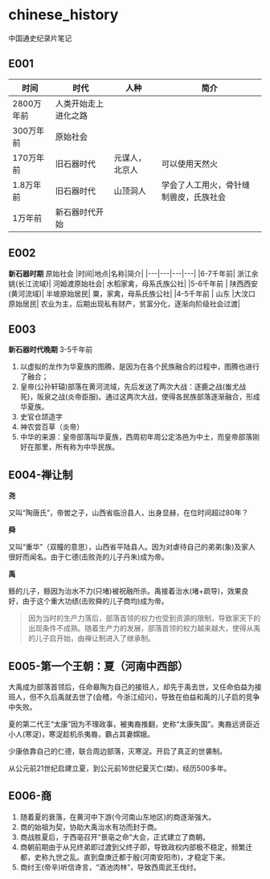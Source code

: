 # chinese_history
中国通史纪录片笔记

## E001
|时间|时代|人种|简介|
|---------|-----------|-------|-------|
|2800万年前  |   人类开始走上进化之路|
|300万年前	|    原始社会|
|170万年前 |     旧石器时代	  |        元谋人，北京人	 |   可以使用天然火|
|1.8万年前	|    旧石器时代	 |         山顶洞人		|	    学会了人工用火，骨针缝制兽皮，氏族社会|
|1万年前		|    新石器时代开始|

## E002
**新石器时期**     原始社会
|时间|地点|名称|简介|
|---|---|---|---|
|6-7千年前|   浙江余姚(长江流域)|	河姆渡原始社会|		水稻家禽，母系氏族公社|
|5-6千年前  | 陕西西安(黄河流域)|	半坡原始居民|		粟，家禽，母系氏族公社|
|4-5千年前 |  山东	|大汶口原始居民|	农业为主，后期出现私有财产，贫富分化，逐渐向阶级社会过渡|

## E003
**新石器时代晚期**  3-5千年前
1. 以虚拟的龙作为华夏族的图腾，是因为在各个民族融合的过程中，图腾也进行了融合；
2. 皇帝(公孙轩辕)部落在黄河流域，先后发送了两次大战：逐鹿之战(蚩尤战死)，阪泉之战(炎帝臣服)。通过这两次大战，使得各民族部落逐渐融合，形成华夏族。
3. 史官仓颉造字
4. 神农尝百草（炎帝）
5. 中华的来源：皇帝部落叫华夏族，西周初年周公定洛邑为中土，而皇帝部落刚好在那里，所有称为中华民族。

## E004-禅让制
**尧**

又叫“陶唐氏”，帝喾之子，山西省临汾县人，出身显赫，在位时间超过80年？

**舜**

又叫“重华”（双瞳的意思），山西省平陆县人。因为对虐待自己的弟弟(象)及家人很好而闻名。由于仁德(击败尧的儿子丹朱)成为帝。

**禹**

鲧的儿子，鲧因为治水不力(只堵)被祝融所杀。禹接着治水(堵+疏导)，效果良好，由于这个重大功绩(击败舜的儿子商均)成为帝。

> 因为当时的生产力落后，部落首领的权力也受到资源的限制，导致家天下的出现条件不成熟。随着生产力的发展，部落首领的权力越来越大，使得从禹的儿子启开始，由禅让制进入了继承制。

## E005-第一个王朝：夏（河南中西部）
大禹成为部落首领后，任命皋陶为自己的接班人，却先于禹去世，又任命伯益为接班人，但不久后禹就去世了(会稽，今浙江绍兴)，导致在伯益和禹的儿子启的竞争中失败。

夏的第二代王“太康”因为不理政事，被夷裔推翻，史称“太康失国”。夷裔远贤臣近小人(寒浞)，寒浞趁机杀夷裔，霸占其妻嫦娥。

少康依靠自己的仁德，联合周边部落，灭寒浞。开启了真正的世袭制。

从公元前21世纪启建立夏，到公元前16世纪夏灭亡(桀)，经历500多年。

## E006-商
1. 随着夏的衰落，在黄河中下游(今河南山东地区)的商逐渐强大。
2. 商的始祖为契，协助大禹治水有功而封于商。
3. 商战胜夏后，于西亳召开“景亳之命”大会，正式建立了商朝。
4. 商朝前期由于从兄终弟即过渡到父终子即，导致政权内部极不稳定，频繁迁都，史称九世之乱。直到盘庚迁都于殷(河南安阳市)，才稳定下来。
5. 商纣王(帝辛)听信谗言，“酒池肉林”，导致西周武王伐纣。

